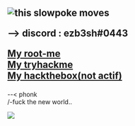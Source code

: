 ### 

<h2>


          
<img src="https://i.redd.it/2na5ouyy733z.gif"  alt="this slowpoke moves"/>

--> discord : ezb3sh#0443 

 <a href="https://www.root-me.org/ezbylovesh?lang=fr">My root-me </a> <br>
  <a href="https://tryhackme.com/p/ezb3sh">My tryhackme </a> <br>
          <a href="https://app.hackthebox.eu/profile/576571">My hackthebox(not actif) </a>

 
</h2>

 --< phonk <br>
  /-fuck the new world..


<img src="https://komarev.com/ghpvc/?username=ezBYK&label=PROFILE+VIEWS"> 

